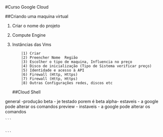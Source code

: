 #Curso Google Cloud

##Criando uma maquina virtual

1) Criar o nome do projeto
2) Compute Engine 
3) Instâncias das Vms
    ```
        |1) Criar
        |2) Preencher Nome  Região 
        |3) Escolher o tipo de maquina, Influencia no preço 
        |4) Disco de inicialização (Tipo de Sistema verificar preço)
        |5) Identidade e acesso à API
        |6) Firewall (Http, Https)
        |7) Firewall (Http, Https)
        |8) Outras Configurações redes, discos etc
    ```

    ##Cloud Shell

general -produção
beta - je testado porem é beta
alpha- estaveis - a google pode alterar os comandos
preview - instaveis - a google pode alterar os comandos

    ```

    
    ```